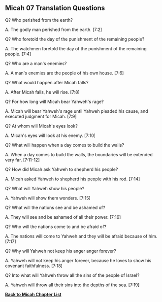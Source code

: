 ## Micah 07 Translation Questions ##

Q? Who perished from the earth?

A. The godly man perished from the earth. [7:2]

Q? Who foretold the day of the punishment of the remaining people?

A. The watchmen foretold the day of the punishment of the remaining people. [7:4]

Q? Who are a man's enemies?

A. A man's enemies are the people of his own house. [7:6]

Q? What would happen after Micah falls?

A. After Micah falls, he will rise. [7:8]

Q? For how long will Micah bear Yahweh's rage?

A. Micah will bear Yahweh's rage until Yahweh pleaded his cause, and executed judgment for Micah. [7:9]

Q? At whom will Micah's eyes look?

A. Micah's eyes will look at his enemy. [7:10]

Q? What will happen when a day comes to build the walls?

A. When a day comes to build the walls, the boundaries will be extended very far. [7:11-12]

Q? How did Micah ask Yahweh to shepherd his people?

A. Micah asked Yahweh to shepherd his people with his rod. [7:14]

Q? What will Yahweh show his people?

A. Yahweh will show them wonders. [7:15]

Q? What will the nations see and be ashamed of?

A. They will see and be ashamed of all their power. [7:16]

Q? Who will the nations come to and be afraid of?

A. The nations will come to Yahweh and they will be afraid because of him. [7:17]

Q? Why will Yahweh not keep his anger anger forever?

A. Yahweh will not keep his anger forever, because he loves to show his covenant faithfulness. [7:18]

Q? Into what will Yahweh throw all the sins of the people of Israel?

A. Yahweh will throw all their sins into the depths of the sea. [7:19]

__[Back to Micah Chapter List](./)__

